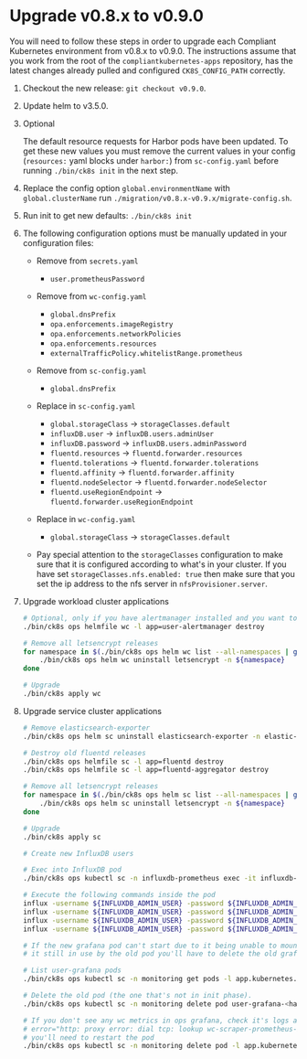 # Upgrade v0.8.x to v0.9.0

You will need to follow these steps in order to upgrade each Compliant Kubernetes environment from v0.8.x to v0.9.0. The instructions assume that you work from the root of the `compliantkubernetes-apps` repository, has the latest changes already pulled and configured `CK8S_CONFIG_PATH` correctly.

1. Checkout the new release: `git checkout v0.9.0`.

1. Update helm to v3.5.0.

1. Optional

    The default resource requests for Harbor pods have been updated.
    To get these new values you must remove the current values in your config (`resources:` yaml blocks under `harbor:`) from `sc-config.yaml` before running `./bin/ck8s init` in the next step.

1. Replace the config option `global.environmentName` with `global.clusterName` run `./migration/v0.8.x-v0.9.x/migrate-config.sh`.

1. Run init to get new defaults: `./bin/ck8s init`

1. The following configuration options must be manually updated in your configuration files:

    - Remove from `secrets.yaml`
      - `user.prometheusPassword`

    - Remove from `wc-config.yaml`
      - `global.dnsPrefix`
      - `opa.enforcements.imageRegistry`
      - `opa.enforcements.networkPolicies`
      - `opa.enforcements.resources`
      - `externalTrafficPolicy.whitelistRange.prometheus`

    - Remove from `sc-config.yaml`
      - `global.dnsPrefix`

    - Replace in `sc-config.yaml`
      - `global.storageClass`       -> `storageClasses.default`
      - `influxDB.user`             -> `influxDB.users.adminUser`
      - `influxDB.password`         -> `influxDB.users.adminPassword`
      - `fluentd.resources`         -> `fluentd.forwarder.resources`
      - `fluentd.tolerations`       -> `fluentd.forwarder.tolerations`
      - `fluentd.affinity`          -> `fluentd.forwarder.affinity`
      - `fluentd.nodeSelector`      -> `fluentd.forwarder.nodeSelector`
      - `fluentd.useRegionEndpoint` -> `fluentd.forwarder.useRegionEndpoint`

    - Replace in `wc-config.yaml`
      - `global.storageClass` -> `storageClasses.default`

    - Pay special attention to the `storageClasses` configuration to make sure that it is configured according to what's in your cluster.
    If you have set `storageClasses.nfs.enabled: true` then make sure that you set the ip address to the nfs server in `nfsProvisioner.server`.

1. Upgrade workload cluster applications

    ```bash
    # Optional, only if you have alertmanager installed and you want to update the basic auth password.
    ./bin/ck8s ops helmfile wc -l app=user-alertmanager destroy

    # Remove all letsencrypt releases
    for namespace in $(./bin/ck8s ops helm wc list --all-namespaces | grep -F letsencrypt | awk '{ print $2 }'); do
        ./bin/ck8s ops helm wc uninstall letsencrypt -n ${namespace}
    done

    # Upgrade
    ./bin/ck8s apply wc
    ```

1. Upgrade service cluster applications

    ```bash
    # Remove elasticsearch-exporter
    ./bin/ck8s ops helm sc uninstall elasticsearch-exporter -n elastic-system

    # Destroy old fluentd releases
    ./bin/ck8s ops helmfile sc -l app=fluentd destroy
    ./bin/ck8s ops helmfile sc -l app=fluentd-aggregator destroy

    # Remove all letsencrypt releases
    for namespace in $(./bin/ck8s ops helm sc list --all-namespaces | grep -F letsencrypt | awk '{ print $2 }'); do
        ./bin/ck8s ops helm sc uninstall letsencrypt -n ${namespace}
    done

    # Upgrade
    ./bin/ck8s apply sc

    # Create new InfluxDB users

    # Exec into InfluxDB pod
    ./bin/ck8s ops kubectl sc -n influxdb-prometheus exec -it influxdb-0 -c influxdb -- bash

    # Execute the following commands inside the pod
    influx -username ${INFLUXDB_ADMIN_USER} -password ${INFLUXDB_ADMIN_PASSWORD} -execute "CREATE USER ${INFLUXDB_WCWRITER_USER} WITH PASSWORD '${INFLUXDB_WCWRITER_PASSWORD}'"
    influx -username ${INFLUXDB_ADMIN_USER} -password ${INFLUXDB_ADMIN_PASSWORD} -execute "CREATE USER ${INFLUXDB_SCWRITER_USER} WITH PASSWORD '${INFLUXDB_SCWRITER_PASSWORD}'"
    influx -username ${INFLUXDB_ADMIN_USER} -password ${INFLUXDB_ADMIN_PASSWORD} -execute "GRANT WRITE ON "workload_cluster" TO "${INFLUXDB_WCWRITER_USER}""
    influx -username ${INFLUXDB_ADMIN_USER} -password ${INFLUXDB_ADMIN_PASSWORD} -execute "GRANT WRITE ON "service_cluster" TO "${INFLUXDB_SCWRITER_USER}""

    # If the new grafana pod can't start due to it being unable to mount the volume because
    # it still in use by the old pod you'll have to delete the old grafana pod

    # List user-grafana pods
    ./bin/ck8s ops kubectl sc -n monitoring get pods -l app.kubernetes.io/instance=user-grafana

    # Delete the old pod (the one that's not in init phase).
    ./bin/ck8s ops kubectl sc -n monitoring delete pod user-grafana-<hash>

    # If you don't see any wc metrics in ops grafana, check it's logs and if you see
    # error="http: proxy error: dial tcp: lookup wc-scraper-prometheus-instance on 10.96.0.10:53: no such host"
    # you'll need to restart the pod
    ./bin/ck8s ops kubectl sc -n monitoring delete pod -l app.kubernetes.io/instance=kube-prometheus-stack,app.kubernetes.io/name=grafana
    ```
